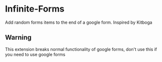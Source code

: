 # Infinite-Forms
Add random forms items to the end of a google form. Inspired by Kitboga
## Warning
This extension breaks normal functionality of google forms, don't use this if you need to use google forms
